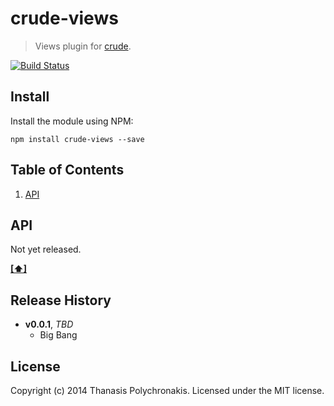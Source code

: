 # crude-views

> Views plugin for [crude](https://github.com/thanpolas/crude).

[![Build Status](https://secure.travis-ci.org/thanpolas/crude-views.png?branch=master)](http://travis-ci.org/thanpolas/crude-views)

## Install

Install the module using NPM:

```
npm install crude-views --save
```

## <a name='TOC'>Table of Contents</a>

1. [API](#api)

## API

Not yet released.

**[[⬆]](#TOC)**


## Release History

- **v0.0.1**, *TBD*
    - Big Bang

## License

Copyright (c) 2014 Thanasis Polychronakis. Licensed under the MIT license.
